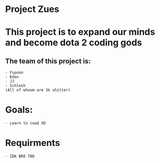 # Project Zues

# This project is to expand our minds and become dota 2 coding gods
## The team of this project is: 
    - Fspoon 
    - Kden
    - JJ
    - Schlesh 
    (All of whoom are 3k shitter)

# Goals: 
    - Learn to coad XD 

# Requirments 
    - IDK BRO TBD 